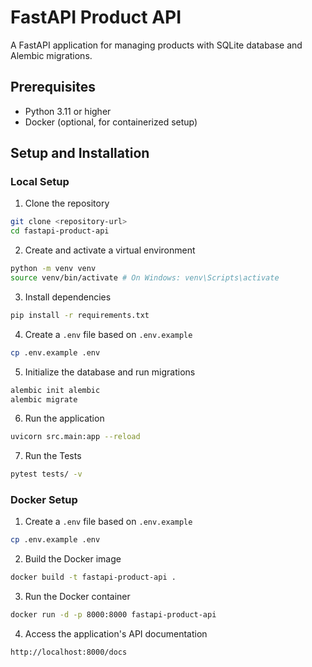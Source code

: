 # FastAPI Product API

A FastAPI application for managing products with SQLite database and Alembic migrations.

## Prerequisites

- Python 3.11 or higher
- Docker (optional, for containerized setup)

## Setup and Installation

### Local Setup

1. Clone the repository

```bash
git clone <repository-url>
cd fastapi-product-api
```

2. Create and activate a virtual environment

```bash
python -m venv venv
source venv/bin/activate # On Windows: venv\Scripts\activate
```

3. Install dependencies

```bash
pip install -r requirements.txt
```


4. Create a `.env` file based on `.env.example`

```bash
cp .env.example .env
```


5. Initialize the database and run migrations

```bash
alembic init alembic
alembic migrate
```

6. Run the application

```bash
uvicorn src.main:app --reload
```

7. Run the Tests

```bash
pytest tests/ -v  
```




### Docker Setup

1. Create a `.env` file based on `.env.example`

```bash
cp .env.example .env
```

2. Build the Docker image

```bash
docker build -t fastapi-product-api .
```

3. Run the Docker container

```bash
docker run -d -p 8000:8000 fastapi-product-api
```

4. Access the application's API documentation

```bash
http://localhost:8000/docs
```
